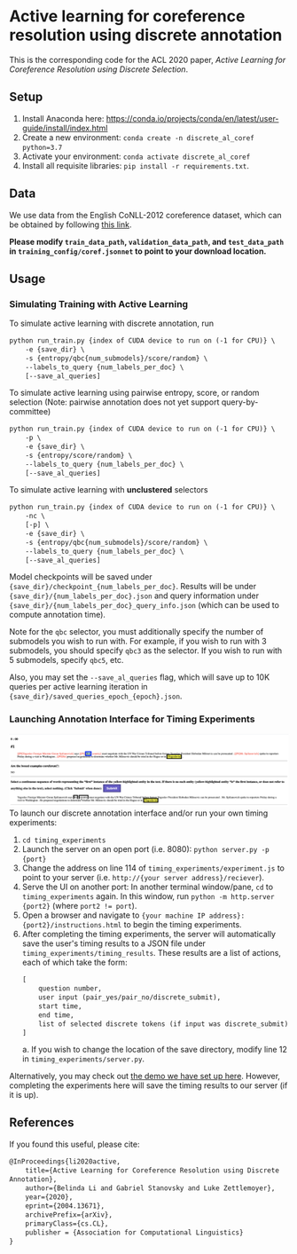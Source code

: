 # Active learning for coreference resolution using discrete annotation
This is the corresponding code for the ACL 2020 paper, *Active Learning for Coreference Resolution using Discrete Selection*.

## Setup
1. Install Anaconda here: https://conda.io/projects/conda/en/latest/user-guide/install/index.html
2. Create a new environment: `conda create -n discrete_al_coref python=3.7`
3. Activate your environment: `conda activate discrete_al_coref`
4. Install all requisite libraries: `pip install -r requirements.txt`.


## Data
We use data from the English CoNLL-2012 coreference dataset, which can be obtained by following [this link](http://conll.cemantix.org/2012/introduction.html).

**Please modify `train_data_path`, `validation_data_path`, and `test_data_path` in `training_config/coref.jsonnet` to point to your download location.**


## Usage
### Simulating Training with Active Learning
To simulate active learning with discrete annotation, run
```
python run_train.py {index of CUDA device to run on (-1 for CPU)} \
    -e {save_dir} \
    -s {entropy/qbc{num_submodels}/score/random} \
    --labels_to_query {num_labels_per_doc} \
    [--save_al_queries]
``` 

To simulate active learning using pairwise entropy, score, or random selection
(Note: pairwise annotation does not yet support query-by-committee)
```
python run_train.py {index of CUDA device to run on (-1 for CPU)} \
    -p \
    -e {save_dir} \
    -s {entropy/score/random} \
    --labels_to_query {num_labels_per_doc} \
    [--save_al_queries]
```

To simulate active learning with **unclustered** selectors
```
python run_train.py {index of CUDA device to run on (-1 for CPU)} \
    -nc \
    [-p] \
    -e {save_dir} \
    -s {entropy/qbc{num_submodels}/score/random} \
    --labels_to_query {num_labels_per_doc} \
    [--save_al_queries]
```

Model checkpoints will be saved under `{save_dir}/checkpoint_{num_labels_per_doc}`. Results will be under `{save_dir}/{num_labels_per_doc}.json` and query information under `{save_dir}/{num_labels_per_doc}_query_info.json` (which can be used to compute annotation time).

Note for the `qbc` selector, you must additionally specify the number of submodels you wish to run with. For example, if you wish to run with 3 submodels, you should specify `qbc3` as the selector. If you wish to run with 5 submodels, specify `qbc5`, etc.

Also, you may set the `--save_al_queries` flag, which will save up to 10K queries per active learning iteration in `{save_dir}/saved_queries_epoch_{epoch}.json`.


### Launching Annotation Interface for Timing Experiments
![Annotation Interface Screenshot](interface_screenshot.png)
To launch our discrete annotation interface and/or run your own timing experiments:
1. `cd timing_experiments`
2. Launch the server on an open port (i.e. 8080): `python server.py -p {port}`
3. Change the address on line 114 of `timing_experiments/experiment.js` to point to your server (i.e. `http://{your server address}/reciever`).
3. Serve the UI on another port: In another terminal window/pane, `cd` to `timing_experiments` again. In this window, run `python -m http.server {port2}` (where `port2 != port`).
4. Open a browser and navigate to `{your machine IP address}:{port2}/instructions.html` to begin the timing experiments.
5. After completing the timing experiments, the server will automatically save the user's timing results to a JSON file under `timing_experiments/timing_results`. These results are a list of actions, each of which take the form:
    ```
    [
        question number,
        user input (pair_yes/pair_no/discrete_submit),
        start time,
        end time,
        list of selected discrete tokens (if input was discrete_submit)
    ]
    ```
    a. If you wish to change the location of the save directory, modify line 12 in `timing_experiments/server.py`.

Alternatively, you may check out [the demo we have set up here](https://belindal.github.io/timing_experiments/). However, completing the experiments here will save the timing results to our server (if it is up).


## References
If you found this useful, please cite:
```
@InProceedings{li2020active,
    title={Active Learning for Coreference Resolution using Discrete Annotation},
    author={Belinda Li and Gabriel Stanovsky and Luke Zettlemoyer},
    year={2020},
    eprint={2004.13671},
    archivePrefix={arXiv},
    primaryClass={cs.CL},
    publisher = {Association for Computational Linguistics}
}
```
